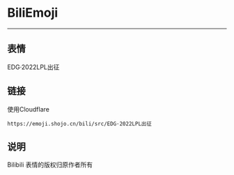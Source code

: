 # BiliEmoji
---
## 表情
EDG·2022LPL出征
## 链接
使用Cloudflare
```
https://emoji.shojo.cn/bili/src/EDG·2022LPL出征
```
## 说明
Bilibili 表情的版权归原作者所有
